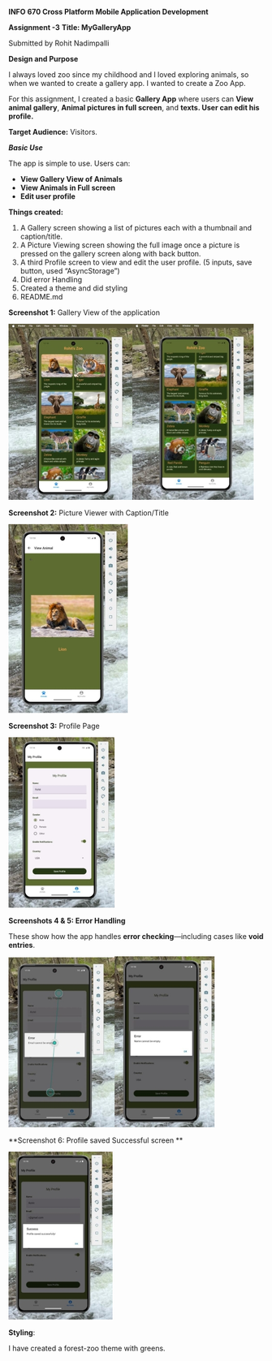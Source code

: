 **﻿INFO 670 Cross Platform Mobile Application Development**

**Assignment -3**
**Title: MyGalleryApp**

Submitted by Rohit Nadimpalli 

**Design and Purpose** 

I always loved zoo since my childhood and I loved exploring animals, so when we wanted to create a gallery app. I wanted to create a Zoo App. 

For this assignment, I created a basic **Gallery App** where users can **View** **animal gallery**, **Animal pictures in full screen**, and **texts. User can edit his profile.** 

**Target Audience:** Visitors. 

***Basic Use*** 

The app is simple to use. Users can: 

- **View Gallery View of Animals** 
- **View Animals in Full screen** 
- **Edit user profile** 

**Things created:** 

1. A Gallery screen showing a list of pictures each with a thumbnail and caption/title. 
1. A Picture Viewing screen showing the full image once a picture is pressed on the gallery screen along with back button. 
1. A third Profile screen to view and edit the user profile. (5 inputs, save button, used “AsyncStorage”) 
1. Did error Handling 
1. Created a theme and did styling 
1. README.md 


**Screenshot 1:**  Gallery View of the application 

![](Aspose.Words.ed037dc9-7c3b-41f7-a1ac-9113589c596d.002.jpeg)![](Aspose.Words.ed037dc9-7c3b-41f7-a1ac-9113589c596d.003.jpeg)

**Screenshot 2:**  Picture Viewer with Caption/Title 

![](Aspose.Words.ed037dc9-7c3b-41f7-a1ac-9113589c596d.004.jpeg)

**Screenshot 3:** Profile Page 

![](Aspose.Words.ed037dc9-7c3b-41f7-a1ac-9113589c596d.005.jpeg)

**Screenshots 4 & 5: Error Handling** 

These show how the app handles **error checking**—including cases like  **void entries**. 

![](Aspose.Words.ed037dc9-7c3b-41f7-a1ac-9113589c596d.006.jpeg)![](Aspose.Words.ed037dc9-7c3b-41f7-a1ac-9113589c596d.007.jpeg)

**Screenshot 6: Profile saved Successful screen **

![](Aspose.Words.ed037dc9-7c3b-41f7-a1ac-9113589c596d.008.jpeg)

**Styling**:  

I have created a forest-zoo theme with greens. 

[ref1]: Aspose.Words.ed037dc9-7c3b-41f7-a1ac-9113589c596d.001.png
